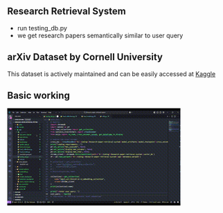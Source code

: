 ## Research Retrieval System
+ run testing_db.py
+ we get research papers semantically similar to user query

## arXiv Dataset by Cornell University
This dataset is actively maintained and can be easily accessed at [Kaggle](https://www.kaggle.com/datasets/Cornell-University/arxiv/data)

## Basic working
![Working](research_paper_retrieval_project.gif)
